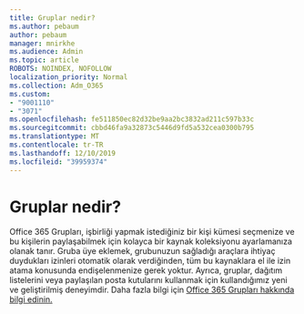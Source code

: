 ```yaml
---
title: Gruplar nedir?
ms.author: pebaum
author: pebaum
manager: mnirkhe
ms.audience: Admin
ms.topic: article
ROBOTS: NOINDEX, NOFOLLOW
localization_priority: Normal
ms.collection: Adm_O365
ms.custom:
- "9001110"
- "3071"
ms.openlocfilehash: fe511850ec82d32be9aa2bc3832ad211c597b33c
ms.sourcegitcommit: cbbd46fa9a32873c5446d9fd5a532cea0300b795
ms.translationtype: MT
ms.contentlocale: tr-TR
ms.lasthandoff: 12/10/2019
ms.locfileid: "39959374"
---
```

# <a name="what-are-groups"></a>Gruplar nedir?

Office 365 Grupları, işbirliği yapmak istediğiniz bir kişi kümesi seçmenize ve bu kişilerin paylaşabilmek için kolayca bir kaynak koleksiyonu ayarlamanıza olanak tanır. Gruba üye eklemek, grubunuzun sağladığı araçlara ihtiyaç duydukları izinleri otomatik olarak verdiğinden, tüm bu kaynaklara el ile izin atama konusunda endişelenmenize gerek yoktur. Ayrıca, gruplar, dağıtım listelerini veya paylaşılan posta kutularını kullanmak için kullandığımız yeni ve geliştirilmiş deneyimdir.  Daha fazla bilgi için [Office 365 Grupları hakkında bilgi edinin.](https://support.office.com/article/b565caa1-5c40-40ef-9915-60fdb2d97fa2) 